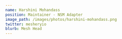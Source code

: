 ```yaml
---
name: Harshini Mohandass
position: Maintainer - NSM Adapter
image_path: /images/photos/harshini-mohandass.png
twitter: mesheryio
blurb: Mesh Head
---
```

